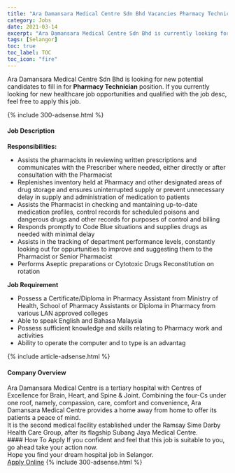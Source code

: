 ```yaml
---
title: "Ara Damansara Medical Centre Sdn Bhd Vacancies Pharmacy Technician" 
category: Jobs 
date: 2021-03-14 
excerpt: "Ara Damansara Medical Centre Sdn Bhd is currently looking for suitable person to fill in the Pharmacy Technician which positioned at Selangor" 
tags: [Selangor] 
toc: true 
toc_label: TOC 
toc_icon: "fire" 
--- 
```


<p>Ara Damansara Medical Centre Sdn Bhd is looking for new potential candidates to fill in for <b>Pharmacy Technician</b> position. If you currently looking for new healthcare job opportunities and qualified with the job desc, feel free to apply this job.
</p>{% include 300-adsense.html %} 
<div><div><h4>Job Description</h4></div><div><div><span><div><div><strong>Responsibilities:</strong><ul><li>Assists the pharmacists in reviewing written prescriptions and communicates with the Prescriber where needed, either directly or after consultation with the Pharmacist</li><li>Replenishes inventory held at Pharmacy and other designated areas of drug storage and ensures uninterrupted supply or prevent unnecessary delay in supply and administration of medication to patients</li><li>Assists the Pharmacist in checking and mantaining up-to-date medication profiles, control records for scheduled poisons and dangerous drugs and other records for purposes of control and billing</li><li>Responds promptly to Code Blue situations and supplies drugs as needed with minimal delay</li><li>Assists in the tracking of department performance levels, constantly looking out for oppurtunities to improve and suggesting them to the Pharmacist or Senior Pharmacist</li><li>Performs Aseptic preparations or Cytotoxic Drugs Reconstitution on rotation</li></ul><div><strong>Job Requirement</strong></div><ul><li>Possess a Certificate/Diploma in Pharmacy Assistant from Ministry of Health, School of Pharmacy Assistants or Diploma in Pharmacy from various LAN approved colleges</li><li>Able to speak English and Bahasa Malaysia</li><li>Possess sufficient knowledge and skills relating to Pharmacy work and activities</li><li>Ability to operate the computer and to type is an advantag</li></ul></div></div></span></div></div></div> 
{% include article-adsense.html %} 
<div><div><h4>Company Overview</h4></div><div><div><span><div><div>
	Ara Damansara Medical Centre is a tertiary hospital with Centres of Excellence for Brain, Heart, and Spine &amp; Joint.&#160;Combining the four-Cs under one roof, namely, compassion, care, comfort and convenience, Ara Damansara Medical Centre provides a home away from home to offer its patients a peace of mind.<br>
	It is the second medical facility established under the Ramsay Sime Darby Health Care Group, after its flagship Subang Jaya Medical Centre.</div></div></span></div></div></div> 
#### How To Apply 
If you confident and feel that this job is suitable to you, go ahead take your action now. <br/> 
Hope you find your dream hospital job in Selangor. <br/> 
<a href="https://www.jobstreet.com.my/en/job/pharmacy-technician-4503989?jobId=jobstreet-my-job-4503989" class="btn btn--warning" target="_blank" rel="nofollow noopenner">Apply Online</a> 
{% include 300-adsense.html %} 